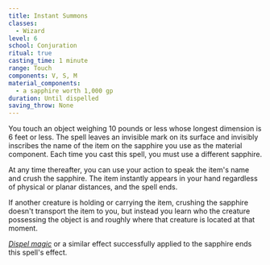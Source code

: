 ```yaml
---
title: Instant Summons
classes:
  - Wizard
level: 6
school: Conjuration
ritual: true
casting_time: 1 minute
range: Touch
components: V, S, M
material_components:
  - a sapphire worth 1,000 gp
duration: Until dispelled
saving_throw: None
---
```


You touch an object weighing 10 pounds or less whose longest dimension is 6 feet or less. The spell leaves an invisible mark on its surface and invisibly inscribes the name of the item on the sapphire you use as the material component. Each time you cast this spell, you must use a different sapphire.

At any time thereafter, you can use your action to speak the item's name and crush the sapphire. The item instantly appears in your hand regardless of physical or planar distances, and the spell ends.

If another creature is holding or carrying the item, crushing the sapphire doesn't transport the item to you, but instead you learn who the creature possessing the object is and roughly where that creature is located at that moment.

*[Dispel magic](/spells/dispel-magic/)* or a similar effect successfully applied to the sapphire ends this spell's effect.
